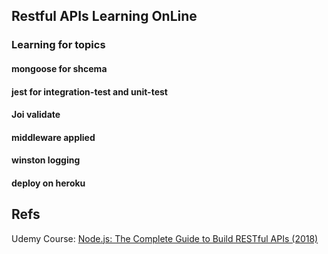 ## Restful APIs Learning OnLine

### Learning for topics

#### mongoose for shcema

#### jest for integration-test and unit-test

#### Joi validate 

#### middleware applied

#### winston logging

#### deploy on heroku

## Refs

Udemy Course: [Node.js: The Complete Guide to Build RESTful APIs (2018)](https://www.udemy.com/nodejs-master-class/)